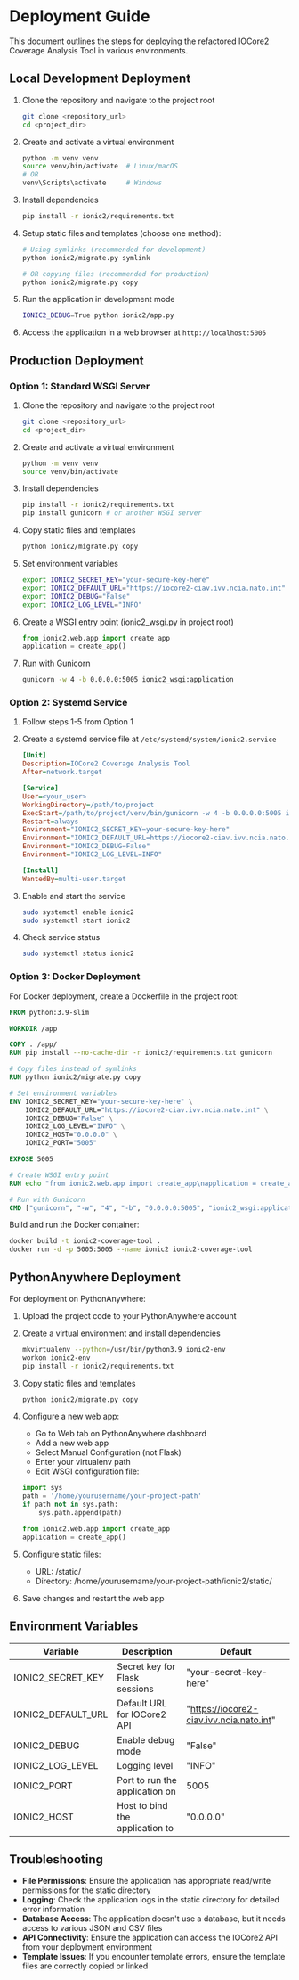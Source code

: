 # Deployment Guide

This document outlines the steps for deploying the refactored IOCore2 Coverage Analysis Tool in various environments.

## Local Development Deployment

1. Clone the repository and navigate to the project root
   ```bash
   git clone <repository_url>
   cd <project_dir>
   ```

2. Create and activate a virtual environment
   ```bash
   python -m venv venv
   source venv/bin/activate  # Linux/macOS
   # OR
   venv\Scripts\activate     # Windows
   ```

3. Install dependencies
   ```bash
   pip install -r ionic2/requirements.txt
   ```

4. Setup static files and templates (choose one method):
   ```bash
   # Using symlinks (recommended for development)
   python ionic2/migrate.py symlink
   
   # OR copying files (recommended for production)
   python ionic2/migrate.py copy
   ```

5. Run the application in development mode
   ```bash
   IONIC2_DEBUG=True python ionic2/app.py
   ```

6. Access the application in a web browser at `http://localhost:5005`

## Production Deployment

### Option 1: Standard WSGI Server

1. Clone the repository and navigate to the project root
   ```bash
   git clone <repository_url>
   cd <project_dir>
   ```

2. Create and activate a virtual environment
   ```bash
   python -m venv venv
   source venv/bin/activate
   ```

3. Install dependencies
   ```bash
   pip install -r ionic2/requirements.txt
   pip install gunicorn # or another WSGI server
   ```

4. Copy static files and templates
   ```bash
   python ionic2/migrate.py copy
   ```

5. Set environment variables
   ```bash
   export IONIC2_SECRET_KEY="your-secure-key-here"
   export IONIC2_DEFAULT_URL="https://iocore2-ciav.ivv.ncia.nato.int"
   export IONIC2_DEBUG="False"
   export IONIC2_LOG_LEVEL="INFO"
   ```

6. Create a WSGI entry point (ionic2_wsgi.py in project root)
   ```python
   from ionic2.web.app import create_app
   application = create_app()
   ```

7. Run with Gunicorn
   ```bash
   gunicorn -w 4 -b 0.0.0.0:5005 ionic2_wsgi:application
   ```

### Option 2: Systemd Service

1. Follow steps 1-5 from Option 1

2. Create a systemd service file at `/etc/systemd/system/ionic2.service`
   ```ini
   [Unit]
   Description=IOCore2 Coverage Analysis Tool
   After=network.target

   [Service]
   User=<your_user>
   WorkingDirectory=/path/to/project
   ExecStart=/path/to/project/venv/bin/gunicorn -w 4 -b 0.0.0.0:5005 ionic2_wsgi:application
   Restart=always
   Environment="IONIC2_SECRET_KEY=your-secure-key-here"
   Environment="IONIC2_DEFAULT_URL=https://iocore2-ciav.ivv.ncia.nato.int"
   Environment="IONIC2_DEBUG=False"
   Environment="IONIC2_LOG_LEVEL=INFO"

   [Install]
   WantedBy=multi-user.target
   ```

3. Enable and start the service
   ```bash
   sudo systemctl enable ionic2
   sudo systemctl start ionic2
   ```

4. Check service status
   ```bash
   sudo systemctl status ionic2
   ```

### Option 3: Docker Deployment

For Docker deployment, create a Dockerfile in the project root:

```dockerfile
FROM python:3.9-slim

WORKDIR /app

COPY . /app/
RUN pip install --no-cache-dir -r ionic2/requirements.txt gunicorn

# Copy files instead of symlinks
RUN python ionic2/migrate.py copy

# Set environment variables
ENV IONIC2_SECRET_KEY="your-secure-key-here" \
    IONIC2_DEFAULT_URL="https://iocore2-ciav.ivv.ncia.nato.int" \
    IONIC2_DEBUG="False" \
    IONIC2_LOG_LEVEL="INFO" \
    IONIC2_HOST="0.0.0.0" \
    IONIC2_PORT="5005"

EXPOSE 5005

# Create WSGI entry point
RUN echo "from ionic2.web.app import create_app\napplication = create_app()" > /app/ionic2_wsgi.py

# Run with Gunicorn
CMD ["gunicorn", "-w", "4", "-b", "0.0.0.0:5005", "ionic2_wsgi:application"]
```

Build and run the Docker container:

```bash
docker build -t ionic2-coverage-tool .
docker run -d -p 5005:5005 --name ionic2 ionic2-coverage-tool
```

## PythonAnywhere Deployment

For deployment on PythonAnywhere:

1. Upload the project code to your PythonAnywhere account

2. Create a virtual environment and install dependencies
   ```bash
   mkvirtualenv --python=/usr/bin/python3.9 ionic2-env
   workon ionic2-env
   pip install -r ionic2/requirements.txt
   ```

3. Copy static files and templates
   ```bash
   python ionic2/migrate.py copy
   ```

4. Configure a new web app:
   - Go to Web tab on PythonAnywhere dashboard
   - Add a new web app
   - Select Manual Configuration (not Flask)
   - Enter your virtualenv path
   - Edit WSGI configuration file:

   ```python
   import sys
   path = '/home/yourusername/your-project-path'
   if path not in sys.path:
       sys.path.append(path)
   
   from ionic2.web.app import create_app
   application = create_app()
   ```

5. Configure static files:
   - URL: /static/
   - Directory: /home/yourusername/your-project-path/ionic2/static/

6. Save changes and restart the web app

## Environment Variables

| Variable | Description | Default |
|----------|-------------|---------|
| IONIC2_SECRET_KEY | Secret key for Flask sessions | "your-secret-key-here" |
| IONIC2_DEFAULT_URL | Default URL for IOCore2 API | "https://iocore2-ciav.ivv.ncia.nato.int" |
| IONIC2_DEBUG | Enable debug mode | "False" |
| IONIC2_LOG_LEVEL | Logging level | "INFO" |
| IONIC2_PORT | Port to run the application on | 5005 |
| IONIC2_HOST | Host to bind the application to | "0.0.0.0" |

## Troubleshooting

- **File Permissions**: Ensure the application has appropriate read/write permissions for the static directory
- **Logging**: Check the application logs in the static directory for detailed error information
- **Database Access**: The application doesn't use a database, but it needs access to various JSON and CSV files
- **API Connectivity**: Ensure the application can access the IOCore2 API from your deployment environment
- **Template Issues**: If you encounter template errors, ensure the template files are correctly copied or linked

